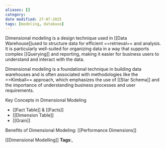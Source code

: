 ```yaml
---
aliases: []
category:
date modified: 27-07-2025
tags: [modeling, database]
---
```

Dimensional modeling is a design technique used in [[Data Warehouse]]used to structure data for efficient ==retrieval== and analysis. It is particularly well-suited for organizing data in a way that supports complex [[Querying]] and reporting, making it easier for business users to understand and interact with the data. 

Dimensional modeling is a foundational technique in building data warehouses and is often associated with methodologies like the ==Kimball== approach, which emphasizes the use of [[Star Schema]] and the importance of understanding business processes and user requirements.

Key Concepts in Dimensional Modeling

 - [[Fact Table]] & [[Facts]]
- [[Dimension Table]]
- [[Grain]]

Benefits of Dimensional Modeling: [[Performance Dimensions]]





[[Dimensional Modelling]]
   **Tags**:,
